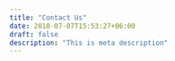 ```yaml
---
title: "Contact Us"
date: 2018-07-07T15:53:27+06:00
draft: false
description: "This is meta description"
---
```


